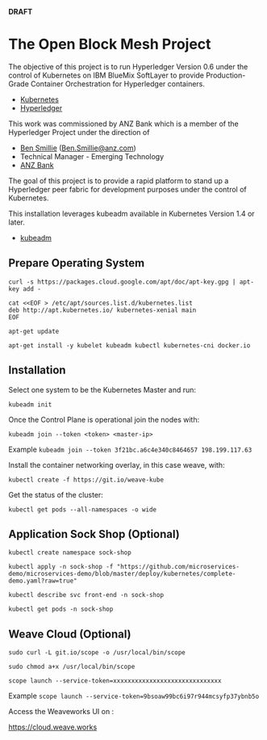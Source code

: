 **DRAFT**

# The Open Block Mesh Project

The objective of this project is to run Hyperledger Version 0.6 under the control of Kubernetes on IBM BlueMix SoftLayer to provide Production-Grade Container Orchestration for Hyperledger containers.

* [Kubernetes](https://github.com/kubernetes/kubernetes)
* [Hyperledger](https://github.com/hyperledger)

This work was commissioned by ANZ Bank which is a member of the Hyperledger Project under the direction of 
* [Ben Smillie](https://github.com/benksmillie) (Ben.Smillie@anz.com)
* Technical Manager - Emerging Technology
* [ANZ Bank](http://www.anz.com)

The goal of this project is to provide a rapid platform to stand up a Hyperledger peer fabric for development purposes under the control of Kubernetes.

This installation leverages kubeadm available in Kubernetes Version 1.4 or later.

* [kubeadm](http://kubernetes.io/docs/getting-started-guides/kubeadm/)


## Prepare Operating System

`curl -s https://packages.cloud.google.com/apt/doc/apt-key.gpg | apt-key add -`

```
cat <<EOF > /etc/apt/sources.list.d/kubernetes.list
deb http://apt.kubernetes.io/ kubernetes-xenial main
EOF
```

`apt-get update`

`apt-get install -y kubelet kubeadm kubectl kubernetes-cni docker.io`



## Installation

Select one system to be the Kubernetes Master and run:

`kubeadm init`

Once the Control Plane is operational join the nodes with:

`kubeadm join --token <token> <master-ip>`

Example
`kubeadm join --token 3f21bc.a6c4e340c8464657 198.199.117.63`

Install the container networking overlay, in this case weave, with:

`kubectl create -f https://git.io/weave-kube`

Get the status of the cluster:

`kubectl get pods --all-namespaces -o wide`



## Application Sock Shop (Optional)

`kubectl create namespace sock-shop`

`kubectl apply -n sock-shop -f "https://github.com/microservices-demo/microservices-demo/blob/master/deploy/kubernetes/complete-demo.yaml?raw=true"`

`kubectl describe svc front-end -n sock-shop`

`kubectl get pods -n sock-shop`

## Weave Cloud (Optional)

`sudo curl -L git.io/scope -o /usr/local/bin/scope`

`sudo chmod a+x /usr/local/bin/scope`

`scope launch --service-token=xxxxxxxxxxxxxxxxxxxxxxxxxxxxxx`

Example
`scope launch --service-token=9bsoaw99bc6i97r944mcsyfp37ybnb5o`

Access the Weaveworks UI on :


https://cloud.weave.works



